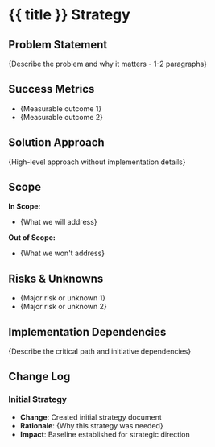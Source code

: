 # {{ title }} Strategy

## Problem Statement

{Describe the problem and why it matters - 1-2 paragraphs}

## Success Metrics

- {Measurable outcome 1}
- {Measurable outcome 2}

## Solution Approach

{High-level approach without implementation details}

## Scope

**In Scope:**
- {What we will address}

**Out of Scope:**
- {What we won't address}

## Risks & Unknowns

- {Major risk or unknown 1}
- {Major risk or unknown 2}

## Implementation Dependencies

{Describe the critical path and initiative dependencies}

## Change Log

###  Initial Strategy
- **Change**: Created initial strategy document
- **Rationale**: {Why this strategy was needed}
- **Impact**: Baseline established for strategic direction